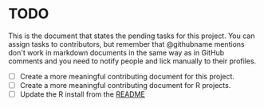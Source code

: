 # TODO

This is the document that states the pending tasks for this project. You can assign tasks to contributors, but remember that @githubname mentions don't work in markdown documents in the same way as in GitHub comments and you need to notify people and lick manually to their profiles.

* [ ] Create a more meaningful contributing document for this project.
* [ ] Create a more meaningful contributing document for R projects. 
* [ ] Update the R install from the [README][]

[README]: README.md#prerequisites
